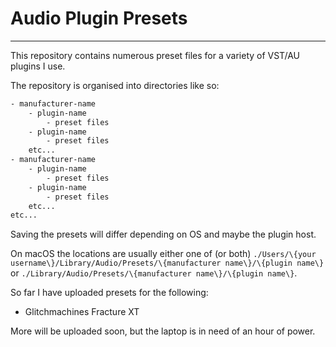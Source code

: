 # Audio Plugin Presets

___

This repository contains numerous preset files for a variety of VST/AU plugins I use.

The repository is organised into directories like so:

```sh
- manufacturer-name
    - plugin-name
        - preset files
    - plugin-name
        - preset files
    etc...
- manufacturer-name
    - plugin-name
        - preset files
    - plugin-name
        - preset files
    etc...
etc...
```

Saving the presets will differ depending on OS and maybe the plugin host.

On macOS the locations are usually either one of \(or both\) `./Users/\{your username\}/Library/Audio/Presets/\{manufacturer name\}/\{plugin name\}` or `./Library/Audio/Presets/\{manufacturer name\}/\{plugin name\}`.

So far I have uploaded presets for the following:

- Glitchmachines Fracture XT

More will be uploaded soon, but the laptop is in need of an hour of power.
